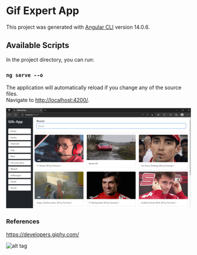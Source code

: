 # Gif Expert App

This project was generated with [Angular CLI](https://github.com/angular/angular-cli) version 14.0.6.

## Available Scripts
In the project directory, you can run:

### `ng serve --o`
The application will automatically reload if you change any of the source files.\
Navigate to [http://localhost:4200/](http://localhost:4200/).

![alt tag](https://github.com/juancr5/Aplicaciones-Angular/blob/main/images/02%20Gifs%20Expert%20App.jpg)

### References
https://developers.giphy.com/

![alt tag](https://developers.giphy.com/branch/master/static/header-logo-0fec0225d189bc0eae27dac3e3770582.gif)
